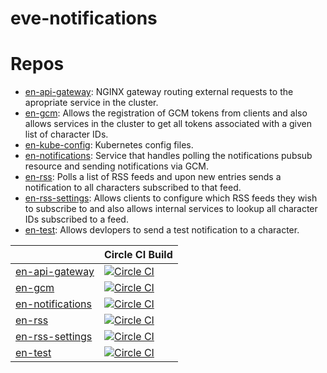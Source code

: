 # eve-notifications

# Repos
* [en-api-gateway](https://github.com/Regner/en-api-gateway): NGINX gateway routing external requests to
the apropriate service in the cluster.
* [en-gcm](https://github.com/Regner/en-gcm): Allows the registration of GCM tokens from clients and also
allows services in the cluster to get all tokens associated with a given list of character IDs.
* [en-kube-config](https://github.com/Regner/en-kube-config): Kubernetes config files.
* [en-notifications](https://github.com/Regner/en-notifications): Service that handles polling the
notifications pubsub resource and sending notifications via GCM.
* [en-rss](https://github.com/Regner/en-rss): Polls a list of RSS feeds and upon new entries sends a
notification to all characters subscribed to that feed.
* [en-rss-settings](https://github.com/Regner/en-rss-settings): Allows clients to configure which RSS feeds
they wish to subscribe to and also allows internal services to lookup all character IDs subscribed to a feed.
* [en-test](https://github.com/Regner/en-test): Allows devlopers to send a test notification to a character.

|                                                                | Circle CI Build                                                                                                                |
|----------------------------------------------------------------|--------------------------------------------------------------------------------------------------------------------------------|
| [en-api-gateway](https://github.com/Regner/en-api-gateway)     | [![Circle CI](https://circleci.com/gh/Regner/en-api-gateway.svg?style=svg)](https://circleci.com/gh/Regner/en-api-gateway)     |
| [en-gcm](https://github.com/Regner/en-gcm)                     | [![Circle CI](https://circleci.com/gh/Regner/en-gcm.svg?style=svg)](https://circleci.com/gh/Regner/en-gcm)                     |
| [en-notifications](https://github.com/Regner/en-notifications) | [![Circle CI](https://circleci.com/gh/Regner/en-notifications.svg?style=svg)](https://circleci.com/gh/Regner/en-notifications) |
| [en-rss](https://github.com/Regner/en-rss)                     | [![Circle CI](https://circleci.com/gh/Regner/en-rss.svg?style=svg)](https://circleci.com/gh/Regner/en-rss)                     |
| [en-rss-settings](https://github.com/Regner/en-rss-settings)   | [![Circle CI](https://circleci.com/gh/Regner/en-rss-settings.svg?style=svg)](https://circleci.com/gh/Regner/en-rss-settings)   |
| [en-test](https://github.com/Regner/en-test)                   | [![Circle CI](https://circleci.com/gh/Regner/en-test.svg?style=svg)](https://circleci.com/gh/Regner/en-test)                   |
